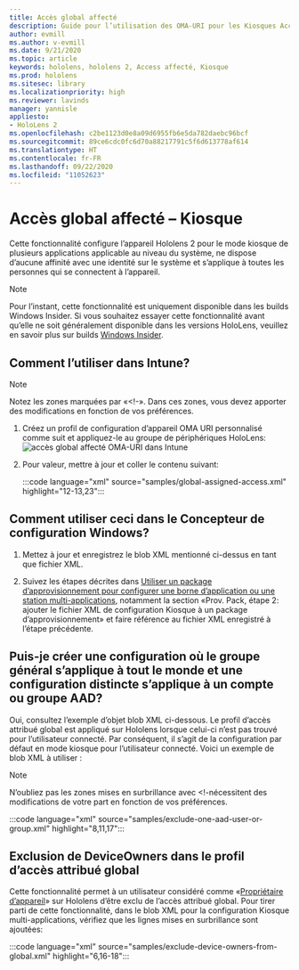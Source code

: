```yaml
---
title: Accès global affecté
description: Guide pour l’utilisation des OMA-URI pour les Kiosques Accès affecté
author: evmill
ms.author: v-evmill
ms.date: 9/21/2020
ms.topic: article
keywords: hololens, hololens 2, Access affecté, Kiosque
ms.prod: hololens
ms.sitesec: library
ms.localizationpriority: high
ms.reviewer: lavinds
manager: yannisle
appliesto:
- HoloLens 2
ms.openlocfilehash: c2be1123d0e8a09d6955fb6e5da782daebc96bcf
ms.sourcegitcommit: 89ce6cdc0fc6d70a88217791c5f6d613778af614
ms.translationtype: HT
ms.contentlocale: fr-FR
ms.lasthandoff: 09/22/2020
ms.locfileid: "11052623"
---
```

# Accès global affecté – Kiosque

Cette fonctionnalité configure l’appareil Hololens 2 pour le mode kiosque de plusieurs applications applicable au niveau du système, ne dispose d’aucune affinité avec une identité sur le système et s’applique à toutes les personnes qui se connectent à l’appareil. 

> [!NOTE]
> Pour l’instant, cette fonctionnalité est uniquement disponible dans les builds Windows Insider. Si vous souhaitez essayer cette fonctionnalité avant qu’elle ne soit généralement disponible dans les versions HoloLens, veuillez en savoir plus sur builds [Windows Insider](hololens-insider.md).
 
## Comment l’utiliser dans Intune? 

> [!NOTE]
> Notez les zones marquées par «<!-». Dans ces zones, vous devez apporter des modifications en fonction de vos préférences. 

1.  Créez un profil de configuration d’appareil OMA URI personnalisé comme suit et appliquez-le au groupe de périphériques HoloLens: ![accès global affecté OMA-URI dans Intune](images/global-assigned-access-omauri.png)

2.  Pour valeur, mettre à jour et coller le contenu suivant: 

    :::code language="xml" source="samples/global-assigned-access.xml" highlight="12-13,23":::

## Comment utiliser ceci dans le Concepteur de configuration Windows? 
 
1.  Mettez à jour et enregistrez le blob XML mentionné ci-dessus en tant que fichier XML. 

2.  Suivez les étapes décrites dans [Utiliser un package d’approvisionnement pour configurer une borne d’application ou une station multi-applications](https://docs.microsoft.com/hololens/hololens-kiosk#use-a-provisioning-package-to-set-up-a-single-app-or-multi-app-kiosk), notamment la section «Prov. Pack, étape 2: ajouter le fichier XML de configuration Kiosque à un package d’approvisionnement» et faire référence au fichier XML enregistré à l’étape précédente. 

## Puis-je créer une configuration où le groupe général s’applique à tout le monde et une configuration distincte s’applique à un compte ou groupe AAD? 

Oui, consultez l’exemple d’objet blob XML ci-dessous. Le profil d’accès attribué global est appliqué sur Hololens lorsque celui-ci n’est pas trouvé pour l’utilisateur connecté. Par conséquent, il s’agit de la configuration par défaut en mode kiosque pour l’utilisateur connecté. Voici un exemple de blob XML à utiliser : 

> [!NOTE]
> N’oubliez pas les zones mises en surbrillance avec <!-nécessitent des modifications de votre part en fonction de vos préférences. 

 :::code language="xml" source="samples/exclude-one-aad-user-or-group.xml" highlight="8,11,17":::

## Exclusion de DeviceOwners dans le profil d’accès attribué global

Cette fonctionnalité permet à un utilisateur considéré comme «[Propriétaire d’appareil](security-adminless-os.md)» sur Hololens d’être exclu de l’accès attribué global. Pour tirer parti de cette fonctionnalité, dans le blob XML pour la configuration Kiosque multi-applications, vérifiez que les lignes mises en surbrillance sont ajoutées: 

 :::code language="xml" source="samples/exclude-device-owners-from-global.xml" highlight="6,16-18":::
 
